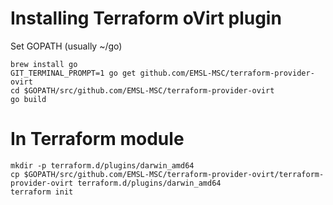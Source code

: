 Installing Terraform oVirt plugin
=================================
Set GOPATH (usually ~/go)
```
brew install go
GIT_TERMINAL_PROMPT=1 go get github.com/EMSL-MSC/terraform-provider-ovirt
cd $GOPATH/src/github.com/EMSL-MSC/terraform-provider-ovirt
go build
```

In Terraform module
===================
```
mkdir -p terraform.d/plugins/darwin_amd64
cp $GOPATH/src/github.com/EMSL-MSC/terraform-provider-ovirt/terraform-provider-ovirt terraform.d/plugins/darwin_amd64
terraform init
```
